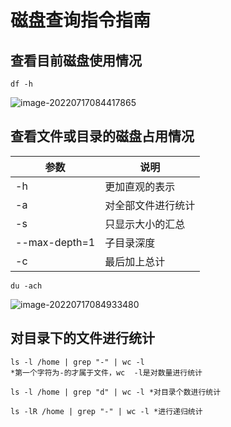 # 磁盘查询指令指南

## 查看目前磁盘使用情况

```
df -h
```

![image-20220717084417865](https://propran-img.oss-cn-hangzhou.aliyuncs.com/img/image-20220717084417865.png)

## 查看文件或目录的磁盘占用情况

| 参数          | 说明               |
| ------------- | ------------------ |
| -h            | 更加直观的表示     |
| -a            | 对全部文件进行统计 |
| -s            | 只显示大小的汇总   |
| --max-depth=1 | 子目录深度         |
| -c            | 最后加上总计       |

```
du -ach
```

![image-20220717084933480](https://propran-img.oss-cn-hangzhou.aliyuncs.com/img/image-20220717084933480.png)

## 对目录下的文件进行统计

```
ls -l /home | grep "-" | wc -l
*第一个字符为-的才属于文件，wc  -l是对数量进行统计
```

```
ls -l /home | grep "d" | wc -l *对目录个数进行统计
```

```
ls -lR /home | grep "-" | wc -l *进行递归统计
```

